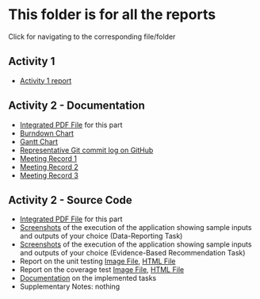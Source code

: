 # This folder is for all the reports 
Click for navigating to the corresponding file/folder
## Activity 1  
- [Activity 1 report](Activity1.pdf)

## Activity 2 - Documentation  
- [Integrated PDF File](Act_2_Doc.pdf) for this part  
- [Burndown Chart](burndown_chart.xlsx)
- [Gantt Chart](gantt_chart.xlsx)
- [Representative Git commit log on GitHub](milestone.md) 
- [Meeting Record 1](Meeting-Notes/minute_1.pdf)
- [Meeting Record 2](Meeting-Notes/minute_3.pdf)
- [Meeting Record 3](Meeting-Notes/minute_5.pdf)

## Activity 2 - Source Code  
- [Integrated PDF File]() for this part
- [Screenshots](Data-Reporting-Screenshots) of the execution of the application showing sample inputs and outputs of your choice (Data-Reporting Task)
- [Screenshots](Evidence-Based-Screenshots) of the execution of the application showing sample inputs and outputs of your choice (Evidence-Based Recommendation Task)
- Report on the unit testing [Image File](unit_test.png), [HTML File](reports/tests/test/index.html)
- Report on the coverage test [Image File](coverage_intellij.png), [HTML File](jacocoHTML/index.html)
- [Documentation](javadoc/index.html) on the implemented tasks
- Supplementary Notes: nothing

